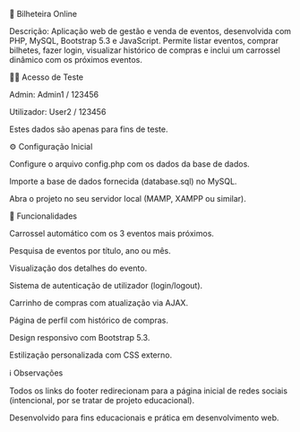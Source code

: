 🎫 Bilheteira Online

Descrição:
Aplicação web de gestão e venda de eventos, desenvolvida com PHP, MySQL, Bootstrap 5.3 e JavaScript.
Permite listar eventos, comprar bilhetes, fazer login, visualizar histórico de compras e inclui um carrossel dinâmico com os próximos eventos.

🧑‍💻 Acesso de Teste

Admin: Admin1 / 123456

Utilizador: User2 / 123456

Estes dados são apenas para fins de teste.

⚙️ Configuração Inicial

Configure o arquivo config.php com os dados da base de dados.

Importe a base de dados fornecida (database.sql) no MySQL.

Abra o projeto no seu servidor local (MAMP, XAMPP ou similar).

🚀 Funcionalidades

Carrossel automático com os 3 eventos mais próximos.

Pesquisa de eventos por título, ano ou mês.

Visualização dos detalhes do evento.

Sistema de autenticação de utilizador (login/logout).

Carrinho de compras com atualização via AJAX.

Página de perfil com histórico de compras.

Design responsivo com Bootstrap 5.3.

Estilização personalizada com CSS externo.

ℹ️ Observações

Todos os links do footer redirecionam para a página inicial de redes sociais (intencional, por se tratar de projeto educacional).

Desenvolvido para fins educacionais e prática em desenvolvimento web.
